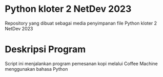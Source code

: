 # Python kloter 2 NetDev 2023
  Repository yang dibuat sebagai media penyimpanan file Python kloter 2 NetDev 2023
# Deskripsi Program
  Script ini menjalankan program pemesanan kopi melalui Coffee Machine menggunakan bahasa Python
